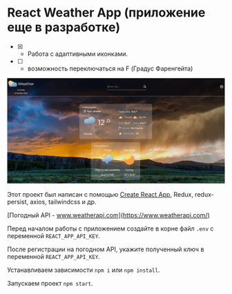 # React Weather App (приложение еще в разработке)

- [x] - Работа с адаптивными иконками.
- [ ] - возможность переключаться на F (Градус Фаренгейта)

![screen](./public/preview.JPG)

Этот проект был написан с помощью [Create React App](https://github.com/facebook/create-react-app), Redux, redux-persist, axios, tailwindcss и др.

[Погодный API - www.weatherapi.com](https://www.weatherapi.com/)

Перед началом работы с приложением создайте в корне файл `.env` с переменной `REACT_APP_API_KEY`.

После регистрации на погодном API, укажите полученный ключ в переменной `REACT_APP_API_KEY`.

Устанавливаем зависимости `npm i` или `npm install`.

Запускаем проект `npm start`.
